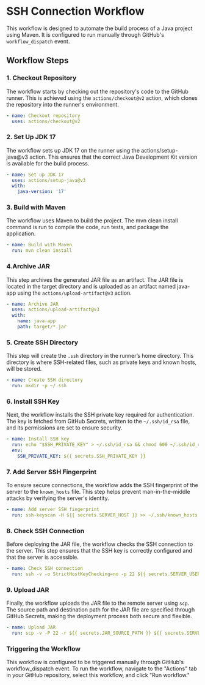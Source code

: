 # SSH Connection Workflow

This workflow is designed to automate the build process of a Java project using Maven. It is configured to run manually through GitHub's `workflow_dispatch` event.

## Workflow Steps

### 1. Checkout Repository
The workflow starts by checking out the repository's code to the GitHub runner. This is achieved using the `actions/checkout@v2` action, which clones the repository into the runner's environment.

```yaml
- name: Checkout repository
  uses: actions/checkout@v2
```

### 2. Set Up JDK 17
The workflow sets up JDK 17 on the runner using the actions/setup-java@v3 action. This ensures that the correct Java Development Kit version is available for the build process.

```yaml
- name: Set up JDK 17
  uses: actions/setup-java@v3
  with:
    java-version: '17'
```

### 3. Build with Maven
The workflow uses Maven to build the project. The mvn clean install command is run to compile the code, run tests, and package the application.

```yaml
- name: Build with Maven
  run: mvn clean install
```

### 4.Archive JAR
This step archives the generated JAR file as an artifact. The JAR file is located in the target directory and is uploaded as an artifact named java-app using the `actions/upload-artifact@v3` action.

```yaml
- name: Archive JAR
  uses: actions/upload-artifact@v3
  with:
    name: java-app
    path: target/*.jar
```

### 5. Create SSH Directory
This step will create the `.ssh` directory in the runner’s home directory. This directory is where SSH-related files, such as private keys and known hosts, will be stored.

```yaml
- name: Create SSH directory
  run: mkdir -p ~/.ssh
```

### 6. Install SSH Key
Next, the workflow installs the SSH private key required for authentication. The key is fetched from GitHub Secrets, written to the `~/.ssh/id_rsa` file, and its permissions are set to ensure security.

```yaml
- name: Install SSH key
  run: echo "$SSH_PRIVATE_KEY" > ~/.ssh/id_rsa && chmod 600 ~/.ssh/id_rsa
  env:
    SSH_PRIVATE_KEY: ${{ secrets.SSH_PRIVATE_KEY }}
```

### 7. Add Server SSH Fingerprint
To ensure secure connections, the workflow adds the SSH fingerprint of the server to the `known_hosts` file. This step helps prevent man-in-the-middle attacks by verifying the server's identity.

```yaml
- name: Add server SSH fingerprint
  run: ssh-keyscan -H ${{ secrets.SERVER_HOST }} >> ~/.ssh/known_hosts
```

### 8. Check SSH Connection
Before deploying the JAR file, the workflow checks the SSH connection to the server. This step ensures that the SSH key is correctly configured and that the server is accessible.

```yaml
- name: Check SSH connection
  run: ssh -v -o StrictHostKeyChecking=no -p 22 ${{ secrets.SERVER_USERNAME }}@${{ secrets.SERVER_HOST }} exit
```

### 9. Upload JAR
Finally, the workflow uploads the JAR file to the remote server using `scp`. The source path and destination path for the JAR file are specified through GitHub Secrets, making the deployment process both secure and flexible.

```yaml
- name: Upload JAR
  run: scp -v -P 22 -r ${{ secrets.JAR_SOURCE_PATH }} ${{ secrets.SERVER_USERNAME }}@${{ secrets.SERVER_HOST }}:${{ secrets.JAR_DESTINATION_PATH }}
```

### Triggering the Workflow
This workflow is configured to be triggered manually through GitHub's workflow_dispatch event. To run the workflow, navigate to the "Actions" tab in your GitHub repository, select this workflow, and click "Run workflow."